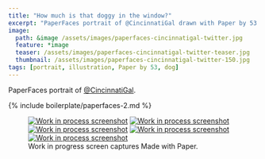 ```yaml
---
title: "How much is that doggy in the window?"
excerpt: "PaperFaces portrait of @CincinnatiGal drawn with Paper by 53 on an iPad."
image: 
  path: &image /assets/images/paperfaces-cincinnatigal-twitter.jpg 
  feature: *image
  teaser: /assets/images/paperfaces-cincinnatigal-twitter-teaser.jpg
  thumbnail: /assets/images/paperfaces-cincinnatigal-twitter-150.jpg
tags: [portrait, illustration, Paper by 53, dog]
---
```


PaperFaces portrait of [@CincinnatiGal](https://twitter.com/CincinnatiGal).

{% include boilerplate/paperfaces-2.md %}

<figure class="third">
  <a href="/assets/images/paperfaces-cincinnatigal-process-1-lg.jpg"><img src="/assets/images/paperfaces-cincinnatigal-process-1-600.jpg" alt="Work in process screenshot"></a>
  <a href="/assets/images/paperfaces-cincinnatigal-process-2-lg.jpg"><img src="/assets/images/paperfaces-cincinnatigal-process-2-600.jpg" alt="Work in process screenshot"></a>
  <a href="/assets/images/paperfaces-cincinnatigal-process-3-lg.jpg"><img src="/assets/images/paperfaces-cincinnatigal-process-3-600.jpg" alt="Work in process screenshot"></a>
  <a href="/assets/images/paperfaces-cincinnatigal-process-4-lg.jpg"><img src="/assets/images/paperfaces-cincinnatigal-process-4-600.jpg" alt="Work in process screenshot"></a>
  <a href="/assets/images/paperfaces-cincinnatigal-process-5-lg.jpg"><img src="/assets/images/paperfaces-cincinnatigal-process-5-600.jpg" alt="Work in process screenshot"></a>
  <figcaption>Work in progress screen captures Made with Paper.</figcaption>
</figure>

